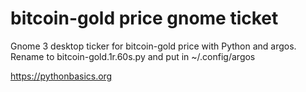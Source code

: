 # bitcoin-gold price gnome ticket 

Gnome 3 desktop ticker for bitcoin-gold price with Python and argos. Rename to bitcoin-gold.1r.60s.py and put in ~/.config/argos

https://pythonbasics.org
